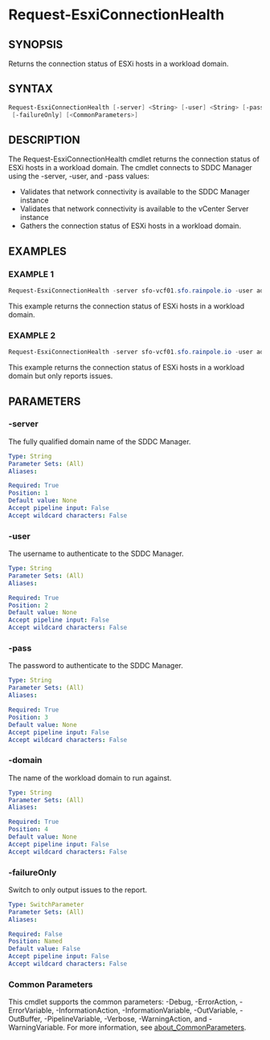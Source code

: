 # Request-EsxiConnectionHealth

## SYNOPSIS

Returns the connection status of ESXi hosts in a workload domain.

## SYNTAX

```powershell
Request-EsxiConnectionHealth [-server] <String> [-user] <String> [-pass] <String> [-domain] <String>
 [-failureOnly] [<CommonParameters>]
```

## DESCRIPTION

The Request-EsxiConnectionHealth cmdlet returns the connection status of ESXi hosts in a workload domain.
The cmdlet connects to SDDC Manager using the -server, -user, and -pass values:

- Validates that network connectivity is available to the SDDC Manager instance
- Validates that network connectivity is available to the vCenter Server instance
- Gathers the connection status of ESXi hosts in a workload domain.

## EXAMPLES

### EXAMPLE 1

```powershell
Request-EsxiConnectionHealth -server sfo-vcf01.sfo.rainpole.io -user admin@local -pass VMw@re1!VMw@re1! -domain sfo-w01
```

This example returns the connection status of ESXi hosts in a workload domain.

### EXAMPLE 2

```powershell
Request-EsxiConnectionHealth -server sfo-vcf01.sfo.rainpole.io -user admin@local -pass VMw@re1!VMw@re1! -domain sfo-w01 -failureOnly
```

This example returns the connection status of ESXi hosts in a workload domain but only reports issues.

## PARAMETERS

### -server

The fully qualified domain name of the SDDC Manager.

```yaml
Type: String
Parameter Sets: (All)
Aliases:

Required: True
Position: 1
Default value: None
Accept pipeline input: False
Accept wildcard characters: False
```

### -user

The username to authenticate to the SDDC Manager.

```yaml
Type: String
Parameter Sets: (All)
Aliases:

Required: True
Position: 2
Default value: None
Accept pipeline input: False
Accept wildcard characters: False
```

### -pass

The password to authenticate to the SDDC Manager.

```yaml
Type: String
Parameter Sets: (All)
Aliases:

Required: True
Position: 3
Default value: None
Accept pipeline input: False
Accept wildcard characters: False
```

### -domain

The name of the workload domain to run against.

```yaml
Type: String
Parameter Sets: (All)
Aliases:

Required: True
Position: 4
Default value: None
Accept pipeline input: False
Accept wildcard characters: False
```

### -failureOnly

Switch to only output issues to the report.

```yaml
Type: SwitchParameter
Parameter Sets: (All)
Aliases:

Required: False
Position: Named
Default value: False
Accept pipeline input: False
Accept wildcard characters: False
```

### Common Parameters

This cmdlet supports the common parameters: -Debug, -ErrorAction, -ErrorVariable, -InformationAction, -InformationVariable, -OutVariable, -OutBuffer, -PipelineVariable, -Verbose, -WarningAction, and -WarningVariable. For more information, see [about_CommonParameters](http://go.microsoft.com/fwlink/?LinkID=113216).
